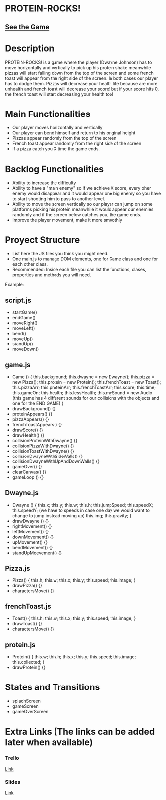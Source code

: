 
#   PROTEIN-ROCKS!


## [See the Game](https://dagmaro.github.io/Protein-rocks-/)

# Description

PROTEIN-ROCKS! is a game where the player (Dwayne Johnson) has to move horizontally and vertically to pick up his protein shake meanwhile pizzas will start falling down from the top of the screen and some french toast will appear from the right side of the screen. In both cases our player has to dodge them.
Pizzas will decrease your health life because are more unhealth and french toast will decrease your score! but if your score hits 0, the french toast will start decreasing your health too!

# Main Functionalities

- Our player moves horizontally and vertically
- Our player can bend himself and return to his original height
- Pizzas appear randomly from the top of the screen
- French toast appear randomly from the right side of the screen
- If a pizza catch you X time the game ends.

# Backlog Functionalities

- Ability to increase the difficulty
- Ability to have a "main enemy" so if we achieve X score, every oher enemy would disappear and it would appear one big enemy so you have to start shooting him to pass to another level.
- Ability to move the screen vertically so our player can jump on some platforms picking his protein meanwhile it would appear our enemies randomly and if the screen below catches you, the game ends.
- Improve the player movement, make it more smoothly


# Proyect Structure

- List here the JS files you think you might need. 
- One main.js to manage DOM elements, one for Game class and one for each other class.
- Recommended: Inside each file you can list the functions, clases, properties and methods you will need.

Example:

## script.js

- startGame()
- endGame()
- moveRight()
- moveLeft()
- bend()
- moveUp()
- standUp()
- moveDown()

## game.js

- Game () {
    this.background;
    this.dwayne = new Dwayne();
    this.pizza = new Pizza();
    this.protein = new Protein();
    this.frenchToast = new Toast();
    this.pizzaArr;
    this.proteinArr;
    this.frenchToastArr;
    this.score;
    this.time;
    this.gameOn;
    this.health;
    this.lessHealth;
    this.mySound = new Audio (this game has 4 different sounds for our collisions with the objects and one for the END GAME)
}
- drawBackground() {}
- proteinAppears() {}
- pizzaAppears() {}
- frenchToastAppears() {}
- drawScore() {}
- drawHealth() {}
- collisionProteinWithDwayne() {}
- collisionPizzaWithDwayne() {}
- collisionToastWithDwayne() {}
- collisionDwayneWithSideWalls() {}
- collisionDwayneWithUpAndDownWalls() {}
- gameOver() {}
- clearCanvas() {}
- gameLoop () {}


## Dwayne.js 

- Dwayne () {
    this.x;
    this.y;
    this.w;
    this.h;
    this.jumpSpeed;
    this.speedX;
    this.speedY; (we have to speeds in case one day we would want to change to jump instead moving up)
    this.img;
    this.gravity;
}
- drawDwayne () {}
- rightMovement() {}
- leftMovement() {}
- downMovement() {}
- upMovement() {}
- bendMovement() {}
- standUpMoevement() {}

## Pizza.js 

- Pizza() {
    this.h;
    this.w;
    this.x;
    this.y;
    this.speed;
    this.image;
}
- drawPizza() {}
- charactersMove() {}

## frenchToast.js 

- Toast() {
    this.h;
    this.w;
    this.x;
    this.y;
    this.speed;
    this.image;
}
- drawToast() {}
- charactersMove() {}

## protein.js 

- Protein() {
    this.w;
    this.h;
    this.x;
    this.y;
    this.speed;
    this.image;
    this.collected;
}
- drawProtein() {}

# States and Transitions

- splachScreen
- gameScreen
-  gameOverScreen

# Extra Links (The links can be added later when available)

### Trello
[Link](www.your-url-here.com)

### Slides
[Link](https://www.canva.com/design/DAFZguTlMR8/Mb8azqdtiu-JPt59cCJZPg/view?utm_content=DAFZguTlMR8&utm_campaign=designshare&utm_medium=link&utm_source=homepage_design_menu)